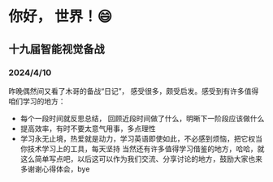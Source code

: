 # 你好， 世界！😄
## 十九届智能视觉备战
### 2024/4/10
昨晚偶然间又看了木哥的备战“日记”， 感受很多，颇受启发。感受到有许多值得咱们学习的地方：
- 每个一段时间就反思总结， 回顾近段时间做了什么，明晰下一阶段应该做什么
- 提高效率，有时不要太意气用事，多点理性
- 学习永无止境，热爱就是动力，学习英语即使如此，不必感到烦恼，把它权当你技术学习上的工具，每天坚持
  当然还有许多值得学习借鉴的地方，哈哈，就这么简单写点吧，以后这可以作为我们交流、分享讨论的地方，鼓励大家也来多谢谢心得体会，bye
